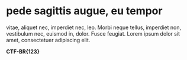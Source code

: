 # pede sagittis augue, eu tempor

vitae, aliquet nec, imperdiet nec, leo. Morbi neque tellus, imperdiet non, vestibulum nec, euismod in, dolor. Fusce feugiat. Lorem ipsum dolor sit amet, consectetuer adipiscing elit.

**CTF-BR{123}**
